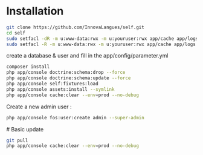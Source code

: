 # Installation

``` bash
git clone https://github.com/InnovaLangues/self.git
cd self
sudo setfacl -dR -m u:www-data:rwx -m u:youruser:rwx app/cache app/logs
sudo setfacl -R -m u:www-data:rwx -m u:youruser:rwx app/cache app/logs
```

create a database & user and fill in the app/config/parameter.yml

``` bash
composer install
php app/console doctrine:schema:drop --force
php app/console doctrine:schema:update --force
php app/console self:fixtures:load
php app/console assets:install --symlink
php app/console cache:clear --env=prod --no-debug
```

Create a new admin user :
``` bash
php app/console fos:user:create admin --super-admin
```

# Basic update 

``` bash
git pull
php app/console cache:clear --env=prod --no-debug
```

